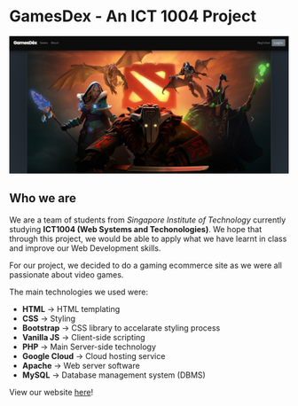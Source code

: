 # GamesDex - An ICT 1004 Project

![HomePage Image](./homepage.PNG)
## Who we are
We are a team of students from *Singapore Institute of Technology* currently studying **ICT1004 (Web Systems and Techonologies)**. We hope that through this project, we would be able to apply what we have learnt in class and improve our Web Development skills.

For our project, we decided to do a gaming ecommerce site as we were all passionate about video games.

The main technologies we used were:

- **HTML** -> HTML templating
- **CSS** -> Styling
- **Bootstrap** -> CSS library to accelarate styling process
- **Vanilla JS** -> Client-side scripting
- **PHP** -> Main Server-side technology
- **Google Cloud** -> Cloud hosting service
- **Apache** -> Web server software
- **MySQL** -> Database management system (DBMS)

View our website [here](http://34.126.181.163/project/index.php)!


